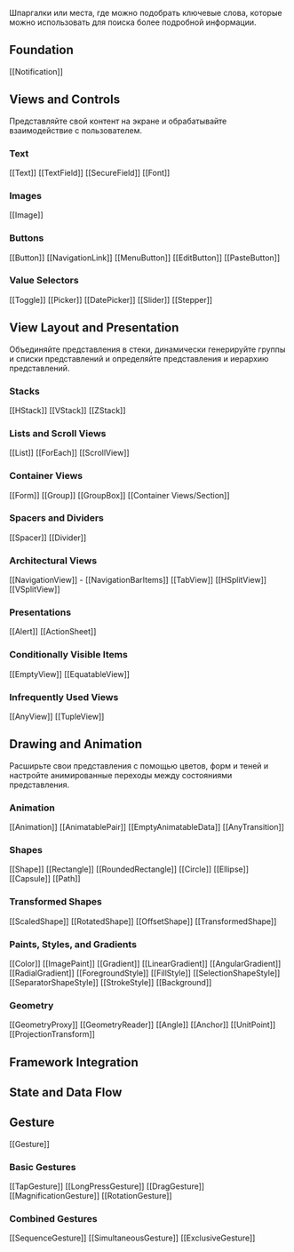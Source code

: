 Шпаргалки или места, где можно подобрать ключевые слова, которые можно использовать для поиска более подробной информации.

## Foundation
 [[Notification]]

## Views and Controls
Представляйте свой контент на экране и обрабатывайте взаимодействие с пользователем.

### Text
[[Text]]
[[TextField]]
[[SecureField]]
[[Font]]

### Images
[[Image]]

### Buttons
[[Button]]
[[NavigationLink]]
[[MenuButton]]
[[EditButton]]
[[PasteButton]]

### Value Selectors
[[Toggle]]
[[Picker]]
[[DatePicker]]
[[Slider]]
[[Stepper]]

## View Layout and Presentation
Объединяйте представления в стеки, динамически генерируйте группы и списки представлений и определяйте представления и иерархию представлений.

### Stacks
[[HStack]]
[[VStack]]
[[ZStack]]

### Lists and Scroll Views
[[List]]
[[ForEach]]
[[ScrollView]]

### Container Views
[[Form]]
[[Group]]
[[GroupBox]]
[[Container Views/Section]]

### Spacers and Dividers
[[Spacer]]
[[Divider]]

### Architectural Views
[[NavigationView]]
	  - [[NavigationBarItems]]
[[TabView]]
[[HSplitView]]
[[VSplitView]]

### Presentations
[[Alert]]
[[ActionSheet]]

### Conditionally Visible Items
[[EmptyView]]
[[EquatableView]]

### Infrequently Used Views
[[AnyView]]
[[TupleView]]

## Drawing and Animation
Расширьте свои представления с помощью цветов, форм и теней и настройте анимированные переходы между состояниями представления.

### Animation
[[Animation]]
[[AnimatablePair]]
[[EmptyAnimatableData]]
[[AnyTransition]]

### Shapes
[[Shape]]
[[Rectangle]]
[[RoundedRectangle]]
[[Circle]]
[[Ellipse]]
[[Capsule]]
[[Path]]

### Transformed Shapes
[[ScaledShape]]
[[RotatedShape]]
[[OffsetShape]]
[[TransformedShape]]

### Paints, Styles, and Gradients
[[Color]]
[[ImagePaint]]
[[Gradient]]
[[LinearGradient]]
[[AngularGradient]]
[[RadialGradient]]
[[ForegroundStyle]]
[[FillStyle]]
[[SelectionShapeStyle]]
[[SeparatorShapeStyle]]
[[StrokeStyle]]
[[Background]]

### Geometry
[[GeometryProxy]]
[[GeometryReader]]
[[Angle]]
[[Anchor]]
[[UnitPoint]]
[[ProjectionTransform]]

## Framework Integration
## State and Data Flow

## Gesture
[[Gesture]]

### Basic Gestures
[[TapGesture]]
[[LongPressGesture]]
[[DragGesture]]
[[MagnificationGesture]]
[[RotationGesture]]

### Combined Gestures
[[SequenceGesture]]
[[SimultaneousGesture]]
[[ExclusiveGesture]]